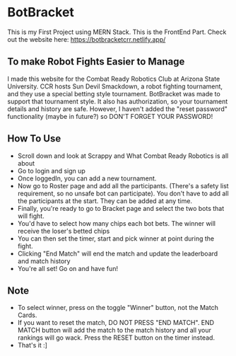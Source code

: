 # BotBracket
This is my First Project using MERN Stack. This is the FrontEnd Part.
Check out the website here: https://botbracketcrr.netlify.app/

## To make Robot Fights Easier to Manage
I made this website for the Combat Ready Robotics Club at Arizona State University. 
CCR hosts Sun Devil Smackdown, a robot fighting tournament, and they use a special betting style
tournament. BotBracket was made to support that tournament style. It also has authorization, so your 
tournament details and history are safe. However, I haven't added the "reset password" functionality (maybe in future?)
so DON'T FORGET YOUR PASSWORD!

## How To Use
- Scroll down and look at Scrappy and What Combat Ready Robotics is all about
- Go to login and sign up
- Once loggedIn, you can add a new tournament.
- Now go to Roster page and add all the participants. (There's a safety list requirement,
  so no unsafe bot can participate). You don't have to add all the participants at the start.
  They can be added at any time.
- Finally, you're ready to go to Bracket page and select the two bots that will fight.
- You'd have to select how many chips each bot bets. The winner will receive the loser's betted chips
- You can then set the timer, start and pick winner at point during the fight.
- Clicking "End Match" will end the match and update the leaderboard and match history
- You're all set! Go on and have fun!

## Note
- To select winner, press on the toggle "Winner" button, not the Match Cards.
- If you want to reset the match, DO NOT PRESS "END MATCH". END MATCH button will add the match to the match history
  and all your rankings will go wack. Press the RESET button on the timer instead.
- That's it :]
